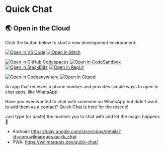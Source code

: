 # Quick Chat

## 🌏  Open in the Cloud 
Click the button below to start a new development environment:

[![Open in VS Code](https://img.shields.io/badge/Open%20in-VS%20Code-blue?logo=visualstudiocode)](https://vscode.dev/github/wilmarques/quick-chat.git)
[![Open in Glitch](https://img.shields.io/badge/Open%20in-Glitch-blue?logo=glitch)](https://glitch.com/edit/#!/import/github/wilmarques/quick-chat.git)

[![Open in GitHub Codespaces](https://github.com/codespaces/badge.svg)](https://codespaces.new/wilmarques/quick-chat.git)
[![Open in CodeSandbox](https://assets.codesandbox.io/github/button-edit-lime.svg)](https://codesandbox.io/s/github/wilmarques/quick-chat.git)
[![Open in StackBlitz](https://developer.stackblitz.com/img/open_in_stackblitz.svg)](https://stackblitz.com/github/wilmarques/quick-chat.git)
[![Open in Repl.it](https://replit.com/badge/github/withastro/astro)](https://replit.com/github/wilmarques/quick-chat.git)

[![Open in Codeanywhere](https://codeanywhere.com/img/open-in-codeanywhere-btn.svg)](https://app.codeanywhere.com/#https://github.com/wilmarques/quick-chat.git)
[![Open in Gitpod](https://gitpod.io/button/open-in-gitpod.svg)](https://gitpod.io/#https://github.com/wilmarques/quick-chat.git)

An app that receives a phone number and provides simple ways to open in chat apps, like WhatsApp.

Have you ever wanted to chat with someone on WhatsApp but didn't want to add them as a contact?
Quick Chat is here for the rescue!

Just type (or paste) the number you to chat with and let the magic happens 🙂

- Android: https://play.google.com/store/apps/details?id=com.wilmarques.quick_chat
- PWA: https://wil.marques.dev/quick-chat/
